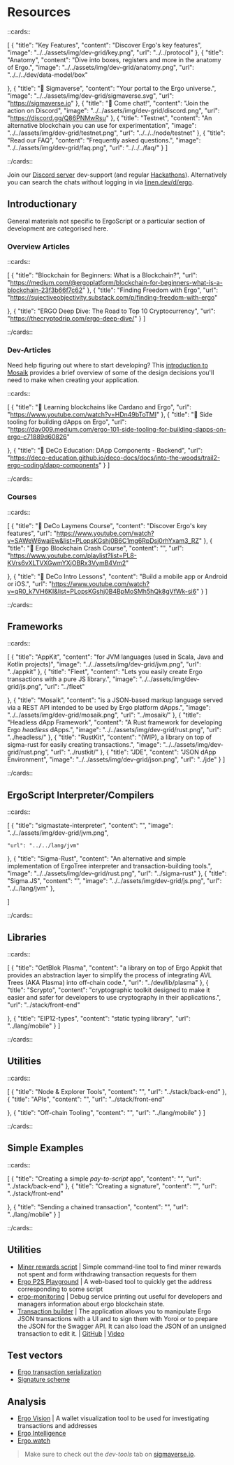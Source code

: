 # Resources


::cards::

[
  {
    "title": "Key Features",
    "content": "Discover Ergo's key features",
    "image": "../../assets/img/dev-grid/key.png",
    "url": "../../protocol"
  },
  {
    "title": "Anatomy",
    "content": "Dive into boxes, registers and more in the anatomy of Ergo.",
    "image": "../../assets/img/dev-grid/anatomy.png",
    "url": "../../../dev/data-model/box"

  },
  {
    "title": "🔗 Sigmaverse",
    "content": "Your portal to the Ergo universe.",
    "image": "../../assets/img/dev-grid/sigmaverse.svg",
    "url": "https://sigmaverse.io"
  },
  {
    "title": "🔗 Come chat!",
    "content": "Join the action on Discord",
    "image": "../../assets/img/dev-grid/discord.png",
    "url": "https://discord.gg/Q86PNMwRsu"
  },
  {
    "title": "Testnet",
    "content": "An alternative blockchain you can use for experimentation",
    "image": "../../assets/img/dev-grid/testnet.png",
    "url": "../../../node/testnet"
  },
  {
    "title": "Read our FAQ",
    "content": "Frequently asked questions.",
    "image": "../../assets/img/dev-grid/faq.png",
    "url": "../../../faq/"
  }
]

::/cards::

Join our [Discord server](https://discord.gg/7kWWQeMCwe) dev-support (and regular [Hackathons](ergohack.md)). Alternatively you can search the chats without logging in via [linen.dev/d/ergo](https://www.linen.dev/d/ergo).


## Introductionary 

General materials not specific to ErgoScript or a particular section of development are categorised here.

### Overview Articles

::cards::

[
  {
    "title": "Blockchain for Beginners: What is a Blockchain?",
    "url": "https://medium.com/@ergoplatform/blockchain-for-beginners-what-is-a-blockchain-23f3b66f7c62"
  },
  {
    "title": "Finding Freedom with Ergo",
    "url": "https://sujectiveobjectivity.substack.com/p/finding-freedom-with-ergo"

  },
  {
    "title": "ERGO Deep Dive: The Road to Top 10 Cryptocurrency",
    "url": "https://thecryptodrip.com/ergo-deep-dive/"
  }
]

::/cards::

### Dev-Articles

Need help figuring out where to start developing? This [introduction to Mosaik](intro.md) provides a brief overview of some of the design decisions you'll need to make when creating your application. 

::cards::

[
  {
    "title": "🔗 Learning blockchains like Cardano and Ergo",
    "url": "https://www.youtube.com/watch?v=HDn49bToTMI"
  },
  {
    "title": "🔗 Side tooling for building dApps on Ergo",
    "url": "https://dav009.medium.com/ergo-101-side-tooling-for-building-dapps-on-ergo-c71889d60826"

  },
  {
    "title": "🔗 DeCo Education: DApp Components - Backend",
    "url": "https://deco-education.github.io/deco-docs/docs/into-the-woods/trail2-ergo-coding/dapp-components"
  }
]

::/cards::


### Courses


::cards::

[
  {
    "title": "🔗 DeCo Laymens Course",
    "content": "Discover Ergo's key features",
    "url": "https://www.youtube.com/watch?v=SAWeW6wajEw&list=PLopsKGshj0B6C1mg6RpDsj0rhYxam3_RZ"
  },
  {
    "title": "🔗 Ergo Blockchain Crash Course",
    "content": "",
    "url": "https://www.youtube.com/playlist?list=PL8-KVrs6vXLTVXGwmYXjOBRx3VymB4Vm2"

  },
  {
    "title": "🔗 DeCo Intro Lessons",
    "content": "Build a mobile app or Android or iOS.",
    "url": "https://www.youtube.com/watch?v=qR0_k7VH6KI&list=PLopsKGshj0B4BpMoSMh5hQk8gVfWk-si6"
  }
]

::/cards::



## Frameworks

::cards::

[
  {
    "title": "AppKit",
    "content": "for JVM languages (used in Scala, Java and Kotlin projects)",
    "image": "../../assets/img/dev-grid/jvm.png",
    "url": "../appkit"
  },
  {
    "title": "Fleet",
    "content": "Lets you easily create Ergo transactions with a pure JS library.",
    "image": "../../assets/img/dev-grid/js.png",
    "url": "../fleet"

  },
  {
    "title": "Mosaik",
    "content": "is a JSON-based markup language served via a REST API intended to be used by Ergo platform dApps.",
    "image": "../../assets/img/dev-grid/mosaik.png",
    "url": "../mosaik/"
  },
  {
    "title": "Headless dApp Framework",
    "content": "A Rust framework for developing Ergo *headless* dApps.",
    "image": "../../assets/img/dev-grid/rust.png",
    "url": "../headless/"
  },
  {
    "title": "RustKit",
    "content": "(WIP), a library on top of sigma-rust for easily creating transactions.",
    "image": "../../assets/img/dev-grid/rust.png",
    "url": "../rustkit/"
  },
  {
    "title": "JDE",
    "content": "JSON dApp Environment",
    "image": "../../assets/img/dev-grid/json.png",
    "url": "../jde"
  }
]

::/cards::

## ErgoScript Interpreter/Compilers


::cards::

[
  {
    "title": "sigmastate-interpreter",
    "content": "",
    "image": "../../assets/img/dev-grid/jvm.png",

    "url": "../../lang/jvm"
  },
  {
    "title": "Sigma-Rust",
    "content": "An alternative and simple implementation of ErgoTree interpreter and transaction-building tools.",
    "image": "../../assets/img/dev-grid/rust.png",
    "url": "../sigma-rust"
  },
  {
    "title": "Sigma.JS",
    "content": "",
    "image": "../../assets/img/dev-grid/js.png",
    "url": "../../lang/jvm"
  },

]

::/cards::


## Libraries

::cards::

[
  {
    "title": "GetBlok Plasma",
    "content": "a library on top of Ergo Appkit that provides an abstraction layer to simplify the process of integrating AVL Trees (AKA Plasma) into off-chain code.",
    "url": "../dev/lib/plasma"
  },
  {
    "title": "Scrypto",
    "content": "cryptographic toolkit designed to make it easier and safer for developers to use cryptography in their applications.",
    "url": "../stack/front-end"

  },
  {
    "title": "EIP12-types",
    "content": "static typing library",
    "url": "../lang/mobile"
  }
]

::/cards::



## Utilities 

::cards::

[
  {
    "title": "Node & Explorer Tools",
    "content": "",
    "url": "../stack/back-end"
  },
  {
    "title": "APIs",
    "content": "",
    "url": "../stack/front-end"

  },
  {
    "title": "Off-chain Tooling",
    "content": "",
    "url": "../lang/mobile"
  }
]

::/cards::

## Simple Examples 

::cards::

[
  {
    "title": "Creating a simple *pay-to-script* app",
    "content": "",
    "url": "../stack/back-end"
  },
  {
    "title": "Creating a signature",
    "content": "",
    "url": "../stack/front-end"

  },
  {
    "title": "Sending a chained transaction",
    "content": "",
    "url": "../lang/mobile"
  }
]

::/cards::






## Utilities

- [Miner rewards script](https://github.com/lorien/ergotools) | Simple command-line tool to find miner rewards not spent and form withdrawing transaction requests for them
- [Ergo P2S Playground](https://wallet.plutomonkey.com/p2s/?source=dHJ1ZQ==) | A web-based tool to quickly get the address corresponding to some script  
- [ergo-monitoring](https://github.com/SabaunT/ergo-monitoring) | Debug service printing out useful for developers and managers information about ergo blockchain state.
- [Transaction builder](https://transaction-builder.ergo.ga/) |  The application allows you to manipulate Ergo JSON transactions with a UI and to sign them with Yoroi or to prepare the JSON for the Swagger API. It can also load the JSON of an unsigned transaction to edit it.  | [GitHub](https://github.com/ThierryM1212/transaction-builder/)  | [Video](https://youtu.be/0VhfY7osT2k)

## Test vectors

- [Ergo transaction serialization](https://git.io/fjqwX)
- [Signature scheme](https://git.io/fjqwH)

## Analysis

- [Ergo Vision](https://github.com/CryptoCream/ErgoVision) | A wallet visualization tool to be used for investigating transactions and addresses
- [Ergo Intelligence](https://github.com/Eeysirhc/ergo_intelligence)
- [Ergo.watch](https://ergo.watch)

> Make sure to check out the *dev-tools* tab on [sigmaverse.io](https://sigmaverse.io/). 





